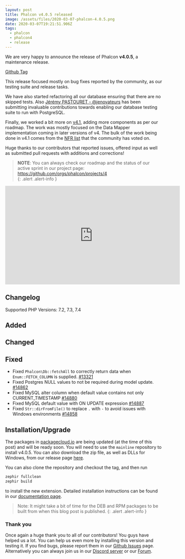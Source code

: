 ```yaml
---
layout: post
title: Phalcon v4.0.5 released
image: /assets/files/2020-03-07-phalcon-4.0.5.png
date: 2020-03-07T19:21:51.906Z
tags:
  - phalcon
  - phalcon4
  - release
---
```

We are very happy to announce the release of Phalcon **v4.0.5**, a maintenance release. 

<!--more-->

[Github Tag](https://github.com/phalcon/cphalcon/releases/tag/v4.0.5)

This release focused mostly on bug fixes reported by the community, as our testing suite and release tasks.

We have also started refactoring all our database ensuring that there are no skipped tests. Also [Jérémy PASTOURET - @jenovateurs](https://github.com/jenovateurs) has been submitting invaluable contributions towards enabling our database testing suite to run with PostgreSQL.

Finally, we worked a bit more on [v4.1](https://github.com/phalcon/cphalcon/blob/4.1.x/CHANGELOG-4.1.md), adding more components as per our roadmap. The work was mostly focused on the Data Mapper implementation coming in later versions of v4. The bulk of the work being done in v4.1 comes from the [NFR list](https://docs.phalcon.io/4.0/en/new-feature-request-list) that the community has voted on.

Huge thanks to our contributors that reported issues, offered input as well as submitted pull requests with additions and corrections!

> **NOTE**: You can always check our roadmap and the status of our active sprint in our project page: <https://github.com/orgs/phalcon/projects/4>  
{: .alert .alert-info }

<iframe src='https://www.brighteon.com/embed/8f4a4ff1-233e-472a-84df-b55e5de56838' width='560' height='315' frameborder='0' allowfullscreen></iframe>

## Changelog

Supported PHP Versions: 7.2, 7.3, 7.4

## Added

## Changed

## Fixed
- Fixed `Phalcon\Db::fetchAll` to correctly return data when `Enum::FETCH_COLUMN` is supplied. [#13321](https://github.com/phalcon/cphalcon/issues/13321)
- Fixed Postgres NULL values to not be required during model update. [#14862](https://github.com/phalcon/cphalcon/issues/14862)
- Fixed MySQL alter column when default value contains not only CURRENT_TIMESTAMP [#14880](https://github.com/phalcon/cphalcon/issues/14880)
- Fixed MySQL default value with ON UPDATE expression [#14887](https://github.com/phalcon/cphalcon/pull/14887)
- Fixed `Str::dirFromFile()` to replace `.` with `-` to avoid issues with Windows environments [#14858](https://github.com/phalcon/cphalcon/issues/14858)

## Installation/Upgrade

The packages in [packagecloud.io](https://packagecloud.io/phalcon) are being updated (at the time of this post) and will be ready soon. You will need to use the `mainline` repository to install v4.0.5. You can also download the zip file, as well as DLLs for Windows, from our release page [here](https://github.com/phalcon/cphalcon/releases/tag/v4.0.5).

You can also clone the repository and checkout the tag, and then run

```bash
zephir fullclean
zephir build
```

to install the new extension. Detailed installation instructions can be found in our [documentation page](https://docs.phalcon.io/4.0/en/installation).

> Note: It might take a bit of time for the DEB and RPM packages to be built from when this blog post is published. 
{: .alert .alert-info }

### Thank you

Once again a huge thank you to all of our contributors! You guys have helped us a lot. You can help us even more by installing this version and testing it. If you find bugs, please report them in our [Github Issues](https://github.com/phalcon/cphalcon/issues) page. Alternatively you can always join us in our [Discord server](https://phalcon.io/discord) or our [Forum](https://phalcon.io/forum).

